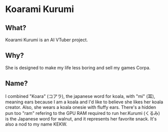 # Koarami Kurumi

## What?
Koarami Kurumi is an AI VTuber project.

## Why?
She is designed to make my life less boring and sell my games Corpa.

## Name?
I combined "Koara" (コアラ), the japanese word for koala, with "mi" (耳), meaning ears because I am a koala and I'd like to believe she likes her koala creator. Also, she wears a koala onesie with fluffy ears. There's a hidden pun too "ram" refering to the GPU RAM required to run her.Kurumi (くるみ) is the Japanese word for walnut, and it represents her favorite snack. It's also a nod to my name KEKW.
